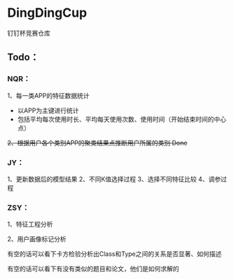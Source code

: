 # DingDingCup
钉钉杯竞赛仓库


## Todo：

### NQR：
1、每一类APP的特征数据统计
- 以APP为主键进行统计
- 包括平均每次使用时长、平均每天使用次数、使用时间（开始结束时间的中心点）
  
~~2、根据用户各个类别APP的聚类结果点推断用户所属的类别 Done~~

### JY：
1、更新数据后的模型结果
2、不同K值选择过程
3、选择不同特征比较
4、调参过程


### ZSY：
1、特征工程分析

2、用户画像标记分析

有空的话可以看下卡方检验分析出Class和Type之间的关系是否显著、如何描述

有空的话可以看下有没有类似的题目和论文，他们是如何求解的
